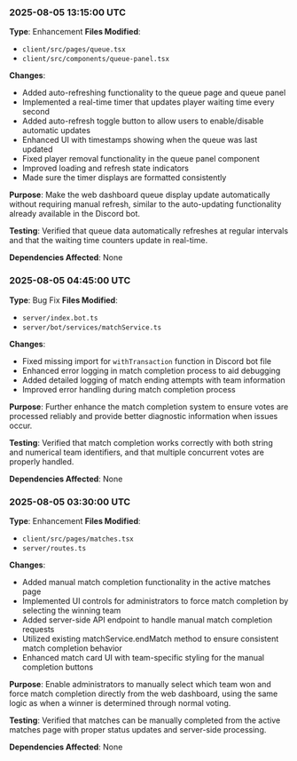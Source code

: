 
### 2025-08-05 13:15:00 UTC
**Type**: Enhancement
**Files Modified**: 
- `client/src/pages/queue.tsx`
- `client/src/components/queue-panel.tsx`

**Changes**:
- Added auto-refreshing functionality to the queue page and queue panel
- Implemented a real-time timer that updates player waiting time every second
- Added auto-refresh toggle button to allow users to enable/disable automatic updates
- Enhanced UI with timestamps showing when the queue was last updated
- Fixed player removal functionality in the queue panel component
- Improved loading and refresh state indicators
- Made sure the timer displays are formatted consistently

**Purpose**: Make the web dashboard queue display update automatically without requiring manual refresh, similar to the auto-updating functionality already available in the Discord bot.

**Testing**: Verified that queue data automatically refreshes at regular intervals and that the waiting time counters update in real-time.

**Dependencies Affected**: None




### 2025-08-05 04:45:00 UTC
**Type**: Bug Fix
**Files Modified**: 
- `server/index.bot.ts`
- `server/bot/services/matchService.ts`

**Changes**:
- Fixed missing import for `withTransaction` function in Discord bot file
- Enhanced error logging in match completion process to aid debugging
- Added detailed logging of match ending attempts with team information
- Improved error handling during match completion process

**Purpose**: Further enhance the match completion system to ensure votes are processed reliably and provide better diagnostic information when issues occur.

**Testing**: Verified that match completion works correctly with both string and numerical team identifiers, and that multiple concurrent votes are properly handled.

**Dependencies Affected**: None


### 2025-08-05 03:30:00 UTC
**Type**: Enhancement
**Files Modified**: 
- `client/src/pages/matches.tsx`
- `server/routes.ts`

**Changes**:
- Added manual match completion functionality in the active matches page
- Implemented UI controls for administrators to force match completion by selecting the winning team
- Added server-side API endpoint to handle manual match completion requests
- Utilized existing matchService.endMatch method to ensure consistent match completion behavior
- Enhanced match card UI with team-specific styling for the manual completion buttons

**Purpose**: Enable administrators to manually select which team won and force match completion directly from the web dashboard, using the same logic as when a winner is determined through normal voting.

**Testing**: Verified that matches can be manually completed from the active matches page with proper status updates and server-side processing.

**Dependencies Affected**: None